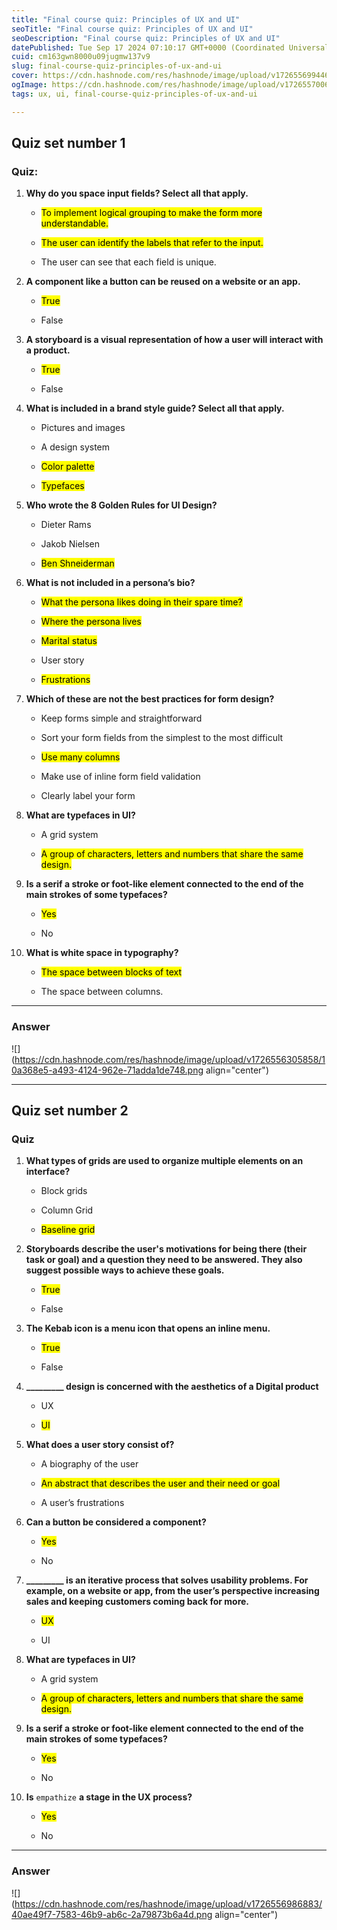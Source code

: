 ```yaml
---
title: "Final course quiz: Principles of UX and UI"
seoTitle: "Final course quiz: Principles of UX and UI"
seoDescription: "Final course quiz: Principles of UX and UI"
datePublished: Tue Sep 17 2024 07:10:17 GMT+0000 (Coordinated Universal Time)
cuid: cm163gwn8000u09jugmw137v9
slug: final-course-quiz-principles-of-ux-and-ui
cover: https://cdn.hashnode.com/res/hashnode/image/upload/v1726556994463/e05d00db-44ca-491b-94ea-5d60229880ee.jpeg
ogImage: https://cdn.hashnode.com/res/hashnode/image/upload/v1726557006532/549672e5-4a2d-44bf-83a4-8bae14d5cda2.jpeg
tags: ux, ui, final-course-quiz-principles-of-ux-and-ui

---
```


## Quiz set number 1

### Quiz:

1. **Why do you space input fields? Select all that apply.**
    
    * <mark>To implement logical grouping to make the form more understandable.</mark>
        
    * <mark>The user can identify the labels that refer to the input.</mark>
        
    * The user can see that each field is unique.
        
2. **A component like a button can be reused on a website or an app.**
    
    * <mark>True</mark>
        
    * False
        
3. **A storyboard is a visual representation of how a user will interact with a product.**
    
    * <mark>True</mark>
        
    * False
        
4. **What is included in a brand style guide? Select all that apply.**
    
    * Pictures and images
        
    * A design system
        
    * <mark>Color palette</mark>
        
    * <mark>Typefaces</mark>
        
5. **Who wrote the 8 Golden Rules for UI Design?**
    
    * Dieter Rams
        
    * Jakob Nielsen
        
    * <mark>Ben Shneiderman</mark>
        
6. **What is not included in a persona’s bio?**
    
    * <mark>What the persona likes doing in their spare time?</mark>
        
    * <mark>Where the persona lives</mark>
        
    * <mark>Marital status</mark>
        
    * User story
        
    * <mark>Frustrations</mark>
        
7. **Which of these are not the best practices for form design?**
    
    * Keep forms simple and straightforward
        
    * Sort your form fields from the simplest to the most difficult
        
    * <mark>Use many columns</mark>
        
    * Make use of inline form field validation
        
    * Clearly label your form
        
8. **What are typefaces in UI?**
    
    * A grid system
        
    * <mark>A group of characters, letters and numbers that share the same design.</mark>
        
9. **Is a serif a stroke or foot-like element connected to the end of the main strokes of some typefaces?**
    
    * <mark>Yes</mark>
        
    * No
        
10. **What is white space in typography?**
    
    * <mark>The space between blocks of text</mark>
        
    * The space between columns.
        

---

### Answer

![](https://cdn.hashnode.com/res/hashnode/image/upload/v1726556305858/10a368e5-a493-4124-962e-71adda1de748.png align="center")

---

## Quiz set number 2

### Quiz

1. **What types of grids are used to organize multiple elements on an interface?**
    
    * Block grids
        
    * Column Grid
        
    * <mark>Baseline grid</mark>
        
2. **Storyboards describe the user's motivations for being there (their task or goal) and a question they need to be answered. They also suggest possible ways to achieve these goals.**
    
    * <mark>True</mark>
        
    * False
        
3. **The Kebab icon is a menu icon that opens an inline menu.**
    
    * <mark>True</mark>
        
    * False
        
4. **\_\_\_\_\_\_\_\_\_ design is concerned with the aesthetics of a Digital product**
    
    * UX
        
    * <mark>UI</mark>
        
5. **What does a user story consist of?**
    
    * A biography of the user
        
    * <mark>An abstract that describes the user and their need or goal</mark>
        
    * A user’s frustrations
        
6. **Can a button be considered a component?**
    
    * <mark>Yes</mark>
        
    * No
        
7. **\_\_\_\_\_\_\_\_\_ is an iterative process that solves usability problems. For example, on a website or app, from the user’s perspective increasing sales and keeping customers coming back for more.**
    
    * <mark>UX</mark>
        
    * UI
        
8. **What are typefaces in UI?**
    
    * A grid system
        
    * <mark>A group of characters, letters and numbers that share the same design.</mark>
        
9. **Is a serif a stroke or foot-like element connected to the end of the main strokes of some typefaces?**
    
    * <mark>Yes</mark>
        
    * No
        
10. **Is** `empathize` **a stage in the UX process?**
    
    * <mark>Yes</mark>
        
    * No
        

---

### Answer

![](https://cdn.hashnode.com/res/hashnode/image/upload/v1726556986883/40ae49f7-7583-46b9-ab6c-2a79873b6a4d.png align="center")